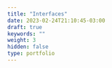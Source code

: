 ```yaml
---
title: "Interfaces"
date: 2023-02-24T21:10:45-03:00
draft: true
keywords: ""
weight: 3
hidden: false
type: portfolio
---
```

